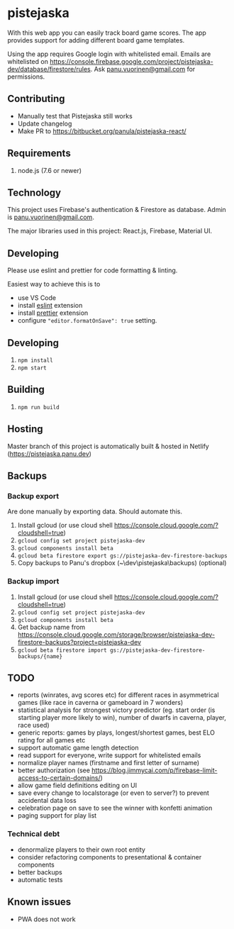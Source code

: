 # pistejaska

With this web app you can easily track board game scores. The app provides support for adding different board game templates.

Using the app requires Google login with whitelisted email. Emails are whitelisted on https://console.firebase.google.com/project/pistejaska-dev/database/firestore/rules. Ask panu.vuorinen@gmail.com for permissions.

## Contributing

- Manually test that Pistejaska still works
- Update changelog
- Make PR to https://bitbucket.org/panula/pistejaska-react/

## Requirements

1. node.js (7.6 or newer)

## Technology

This project uses Firebase's authentication & Firestore as database. Admin is panu.vuorinen@gmail.com.

The major libraries used in this project: React.js, Firebase, Material UI.

## Developing

Please use eslint and prettier for code formatting & linting.

Easiest way to achieve this is to

- use VS Code
- install [eslint](https://marketplace.visualstudio.com/items?itemName=dbaeumer.vscode-eslint) extension
- install [prettier](https://marketplace.visualstudio.com/items?itemName=esbenp.prettier-vscode) extension
- configure `"editor.formatOnSave": true` setting.

## Developing

1. `npm install`
1. `npm start`

## Building

1. `npm run build`

## Hosting

Master branch of this project is automatically built & hosted in Netlify (https://pistejaska.panu.dev)

## Backups

### Backup export

Are done manually by exporting data. Should automate this.

1. Install gcloud (or use cloud shell https://console.cloud.google.com/?cloudshell=true)
1. `gcloud config set project pistejaska-dev`
1. `gcloud components install beta`
1. `gcloud beta firestore export gs://pistejaska-dev-firestore-backups`
1. Copy backups to Panu's dropbox (~\dev\pistejaska\backups) (optional)

### Backup import

1. Install gcloud (or use cloud shell https://console.cloud.google.com/?cloudshell=true)
1. `gcloud config set project pistejaska-dev`
1. `gcloud components install beta`
1. Get backup name from https://console.cloud.google.com/storage/browser/pistejaska-dev-firestore-backups?project=pistejaska-dev
1. `gcloud beta firestore import gs://pistejaska-dev-firestore-backups/{name}`

## TODO

- reports (winrates, avg scores etc) for different races in asymmetrical games (like race in caverna or gameboard in 7 wonders)
- statistical analysis for strongest victory predictor (eg. start order (is starting player more likely to win), number of dwarfs in caverna, player, race used)
- generic reports: games by plays, longest/shortest games, best ELO rating for all games etc
- support automatic game length detection
- read support for everyone, write support for whitelisted emails
- normalize player names (firstname and first letter of surname)
- better authorization (see https://blog.jimmycai.com/p/firebase-limit-access-to-certain-domains/)
- allow game field definitions editing on UI
- save every change to localstorage (or even to server?) to prevent accidental data loss
- celebration page on save to see the winner with konfetti animation
- paging support for play list

### Technical debt

- denormalize players to their own root entity
- consider refactoring components to presentational & container components
- better backups
- automatic tests

## Known issues

- PWA does not work
